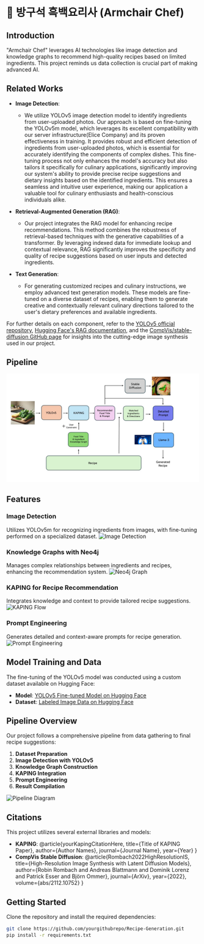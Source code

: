 # 🍳 방구석 흑백요리사 (Armchair Chef)

## Introduction
"Armchair Chef" leverages AI technologies like image detection and knowledge graphs to recommend high-quality recipes based on limited ingredients. This project reminds us data collection is crucial part of making advanced AI. 

## Related Works
- **Image Detection**:
  - We utilize YOLOv5 image detection model to identify ingredients from user-uploaded photos. Our approach is based on fine-tuning the YOLOv5m model, which leverages its excellent compatibility with our server infrastructure(Elice Company) and its proven effectiveness in training. It provides robust and efficient detection of ingredients from user-uploaded photos, which is essential for accurately identifying the components of complex dishes. This fine-tuning process not only enhances the model's accuracy but also tailors it specifically for culinary applications, significantly improving our system's ability to provide precise recipe suggestions and dietary insights based on the identified ingredients. This ensures a seamless and intuitive user experience, making our application a valuable tool for culinary enthusiasts and health-conscious individuals alike.

- **Retrieval-Augmented Generation (RAG)**:
  - Our project integrates the RAG model for enhancing recipe recommendations. This method combines the robustness of retrieval-based techniques with the generative capabilities of a transformer. By leveraging indexed data for immediate lookup and contextual relevance, RAG significantly improves the specificity and quality of recipe suggestions based on user inputs and detected ingredients.

- **Text Generation**:
  - For generating customized recipes and culinary instructions, we employ advanced text generation models. These models are fine-tuned on a diverse dataset of recipes, enabling them to generate creative and contextually relevant culinary directions tailored to the user's dietary preferences and available ingredients.

For further details on each component, refer to the [YOLOv5 official repository](https://github.com/ultralytics/yolov5), [Hugging Face's RAG documentation](https://huggingface.co/docs/transformers/model_doc/rag), and the [CompVis/stable-diffusion GitHub page](https://github.com/CompVis/stable-diffusion) for insights into the cutting-edge image synthesis used in our project.
  
## Pipeline
![Pipeline](/image/pipeline.jpg)

## Features
### Image Detection
Utilizes YOLOv5m for recognizing ingredients from images, with fine-tuning performed on a specialized dataset.
![Image Detection](/path/to/image_detection_gif.gif)

### Knowledge Graphs with Neo4j
Manages complex relationships between ingredients and recipes, enhancing the recommendation system.
![Neo4j Graph](/path/to/graph_screenshot.png)

### KAPING for Recipe Recommendation
Integrates knowledge and context to provide tailored recipe suggestions.
![KAPING Flow](/path/to/kaping_flow_diagram.png)

### Prompt Engineering
Generates detailed and context-aware prompts for recipe generation.
![Prompt Engineering](/path/to/prompt_engineering_screenshot.png)

## Model Training and Data
The fine-tuning of the YOLOv5 model was conducted using a custom dataset available on Hugging Face:
- **Model**: [YOLOv5 Fine-tuned Model on Hugging Face](https://huggingface.co/yourusername/yolov5-finetuned)
- **Dataset**: [Labeled Image Data on Hugging Face](https://huggingface.co/datasets/yourusername/yourdataset)

## Pipeline Overview
Our project follows a comprehensive pipeline from data gathering to final recipe suggestions:
1. **Dataset Preparation**
2. **Image Detection with YOLOv5**
3. **Knowledge Graph Construction**
4. **KAPING Integration**
5. **Prompt Engineering**
6. **Result Compilation**

![Pipeline Diagram](/path/to/pipeline_diagram.png)

## Citations
This project utilizes several external libraries and models:
- **KAPING**: @article{yourKapingCitationHere, title={Title of KAPING Paper}, author={Author Names}, journal={Journal Name}, year={Year} }
- **CompVis Stable Diffusion**: @article{Rombach2022HighResolutionIS, title={High-Resolution Image Synthesis with Latent Diffusion Models}, author={Robin Rombach and Andreas Blattmann and Dominik Lorenz and Patrick Esser and Björn Ommer}, journal={ArXiv}, year={2022}, volume={abs/2112.10752} }

## Getting Started
Clone the repository and install the required dependencies:
```bash
git clone https://github.com/yourgithubrepo/Recipe-Generation.git
pip install -r requirements.txt
